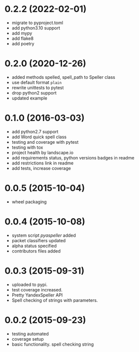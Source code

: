 # 0.2.2 (2022-02-01)
* migrate to pyproject.toml
* add python3.10 support
* add mypy
* add flake8
* add poetry


# 0.2.0 (2020-12-26)
* added methods spelled, spell_path to Speller class
* use default format `plain`
* rewrite unittests to pytest
* drop python2 support
* updated example


# 0.1.0 (2016-03-03)
* add python2.7 support
* add Word quick spell class
* testing and coverage with pytest
* testing with tox
* project health by landscape.io
* add requirements status, python versions badges in readme
* add restrictions link in readme
* add tests, increase coverage


# 0.0.5 (2015-10-04)
* wheel packaging


# 0.0.4 (2015-10-08)
* system script *pyaspeller* added
* packet classifiers updated
* alpha status specified
* contributors files added


# 0.0.3 (2015-09-31)
* uploaded to pypi.
* test coverage increased.
* Pretty YandexSpeller API
* Spell checking of strings with parameters.


# 0.0.2 (2015-09-23)
* testing automated
* coverage setup
* basic functionality. spell checking string
